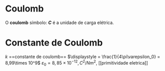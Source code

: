 # Coulomb
O **coulomb** símbolo: **$C$** é a unidade de carga elétrica.

# Constante de Coulomb
$k$ ==constante de coulomb== $\displaystyle = \frac{1}{4\pi\varepsilon_0} = 8,99\times 10^9$ 
$\varepsilon_0 =8,85 \times 10^{-12},  C^2 / Nm^2$, [[primitividade eletrica]]